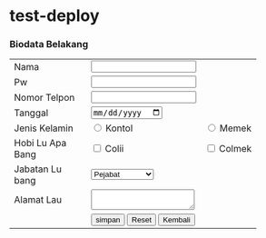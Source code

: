 # test-deploy
<h3>Biodata Belakang </h3>

<form action="" method ="POST">
<table>
	    <tr>
		        <td width="120">Nama</td>
		        <td><input type="text"></td>
		</tr>
	    <tr>
                <td>Pw</td>
		        <td><input type="password"></td>
		 </tr>
	     <tr>
		        <td>Nomor Telpon</td>
		        <td><input type="number"></td>
		 </tr>
		 <tr>
		        <td>Tanggal</td>
		        <td><input type="date"></td>
		 </tr> 
		 <tr>
		        <td>Jenis Kelamin</td>
		        <td><input type="radio" name="jk"> Kontol
                <td><input type="radio" name="jk"> Memek
		  </tr>
		  <tr>
		        <td>Hobi Lu Apa Bang</td>
		        <td><input type="checkbox"> Colii
                <td><input type="checkbox"> Colmek
		   </tr>
		   <tr>
		        <td>Jabatan Lu bang</td>
		        <td><select>
			            <option>Pejabat</option>
			            <option>Pengangguran</option>
			    </select>
			    </td>       
		  </tr>
		  <tr>
			     <td>Alamat Lau</td>
			     <td><textarea></textarea></td>
		  </tr>
		  <tr>
			      <td></td>
			      <td><input type="submit" value="simpan">
			              <input type="reset" value="Reset">
                          <input type="Button" value="Kembali">     
                  </td>          
          </tr>
<table>
</form>
